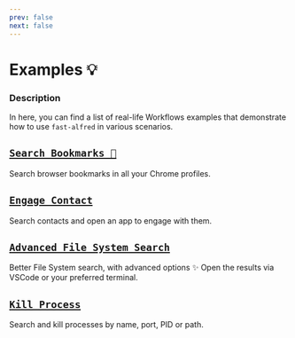 ```yaml
---
prev: false
next: false
---
```


# Examples :bulb:

### Description

In here, you can find a list of real-life Workflows examples that demonstrate how to use `fast-alfred` in various scenarios.

## [`Search Bookmarks 👀`](https://github.com/Avivbens/alfred-search-bookmark?tab=readme-ov-file#readme)

Search browser bookmarks in all your Chrome profiles.

## [`Engage Contact`](https://github.com/Avivbens/alfred-engage-contact?tab=readme-ov-file#readme)

Search contacts and open an app to engage with them.

## [`Advanced File System Search`](https://github.com/Avivbens/alfred-advance-fs-search)

Better File System search, with advanced options ✨
Open the results via VSCode or your preferred terminal.

## [`Kill Process`](https://github.com/Avivbens/alfred-kill-process)

Search and kill processes by name, port, PID or path.
